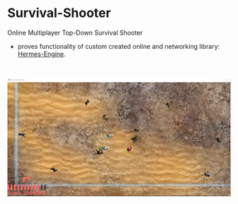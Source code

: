 # Survival-Shooter

Online Multiplayer Top-Down Survival Shooter 
- proves functionality of custom created online and networking library: [Hermes-Engine](https://github.com/StefanSlev/Hermes-Engine).

<br/>

![preview](./resources/preview.png)